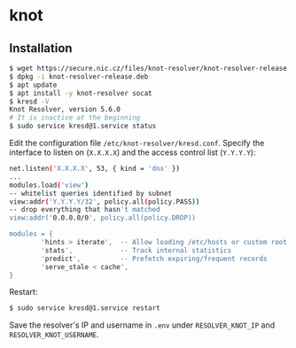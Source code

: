 # knot

## Installation

```bash
$ wget https://secure.nic.cz/files/knot-resolver/knot-resolver-release.deb
$ dpkg -i knot-resolver-release.deb
$ apt update
$ apt install -y knot-resolver socat
$ kresd -V
Knot Resolver, version 5.6.0
# It is inactive at the beginning
$ sudo service kresd@1.service status
```

Edit the configuration file `/etc/knot-resolver/kresd.conf`. Specify the interface to listen on (`X.X.X.X`) and the access control list (`Y.Y.Y.Y`):

```bash
net.listen('X.X.X.X', 53, { kind = 'dns' })
...
modules.load('view')
-- whitelist queries identified by subnet
view:addr('Y.Y.Y.Y/32', policy.all(policy.PASS))
-- drop everything that hasn't matched
view:addr('0.0.0.0/0', policy.all(policy.DROP))

modules = {
        'hints > iterate',  -- Allow loading /etc/hosts or custom root hints
        'stats',            -- Track internal statistics
        'predict',          -- Prefetch expiring/frequent records
        'serve_stale < cache',
}

```

Restart:

```bash
$ sudo service kresd@1.service restart
```

Save the resolver's IP and username in `.env` under `RESOLVER_KNOT_IP` and `RESOLVER_KNOT_USERNAME`.
